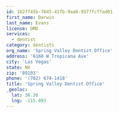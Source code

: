 ```yaml
---
id: 162ff45b-7645-41fb-9aa6-9577fcffad01
first_name: Darwin
last_name: Evans
license: DMD
services:
  - dentist
category: dentists
org_name: 'Spring Valley Dentist Office'
address: '6160 W Tropicana Ave'
city: 'Las Vegas'
state: NV
zip: '89103'
phone: '(702) 674-1418'
title: 'Spring Valley Dentist Office'
_geoloc:
  lat: 36.26
  lng: -115.093
---
```

